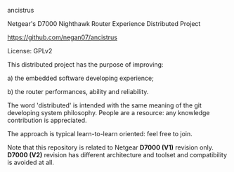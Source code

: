 ancistrus

Netgear's D7000 Nighthawk Router Experience Distributed Project

https://github.com/negan07/ancistrus

License: GPLv2


This distributed project has the purpose of improving:

a) the embedded software developing experience;

b) the router performances, ability and reliability.

The word 'distributed' is intended with the same meaning of the git developing system philosophy. 
People are a resource: any knowledge contribution is appreciated. 

The approach is typical learn-to-learn oriented: feel free to join. 

Note that this repository is related to Netgear **D7000 (V1)** revision only.
**D7000 (V2)** revision has different architecture and toolset and compatibility is avoided at all.

